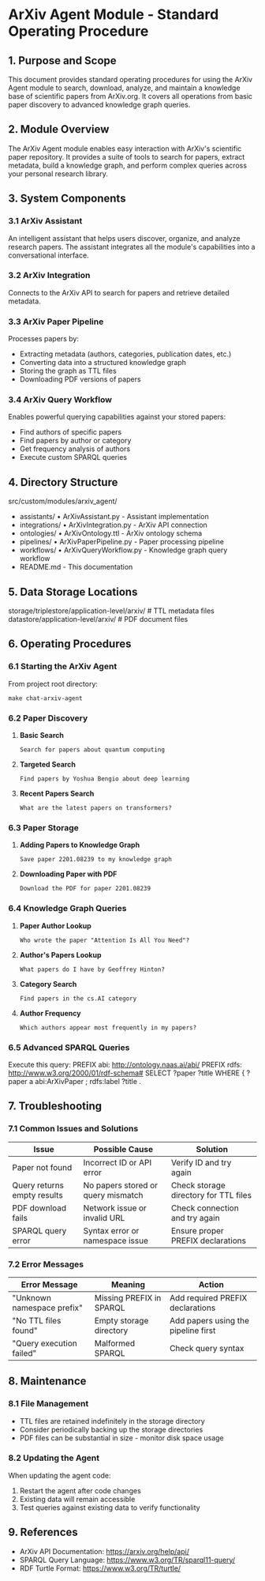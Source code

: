 # ArXiv Agent Module - Standard Operating Procedure

## 1. Purpose and Scope
This document provides standard operating procedures for using the ArXiv Agent module to search, download, analyze, and maintain a knowledge base of scientific papers from ArXiv.org. It covers all operations from basic paper discovery to advanced knowledge graph queries.

## 2. Module Overview
The ArXiv Agent module enables easy interaction with ArXiv's scientific paper repository. It provides a suite of tools to search for papers, extract metadata, build a knowledge graph, and perform complex queries across your personal research library.

## 3. System Components

### 3.1 ArXiv Assistant
An intelligent assistant that helps users discover, organize, and analyze research papers. The assistant integrates all the module's capabilities into a conversational interface.

### 3.2 ArXiv Integration
Connects to the ArXiv API to search for papers and retrieve detailed metadata.

### 3.3 ArXiv Paper Pipeline
Processes papers by:
- Extracting metadata (authors, categories, publication dates, etc.)
- Converting data into a structured knowledge graph
- Storing the graph as TTL files
- Downloading PDF versions of papers

### 3.4 ArXiv Query Workflow
Enables powerful querying capabilities against your stored papers:
- Find authors of specific papers
- Find papers by author or category
- Get frequency analysis of authors
- Execute custom SPARQL queries

## 4. Directory Structure

src/custom/modules/arxiv_agent/
- assistants/
  • ArXivAssistant.py - Assistant implementation
- integrations/
  • ArXivIntegration.py - ArXiv API connection
- ontologies/
  • ArXivOntology.ttl - ArXiv ontology schema
- pipelines/
  • ArXivPaperPipeline.py - Paper processing pipeline
- workflows/
  • ArXivQueryWorkflow.py - Knowledge graph query workflow
- README.md - This documentation

## 5. Data Storage Locations

storage/triplestore/application-level/arxiv/  # TTL metadata files
datastore/application-level/arxiv/            # PDF document files

## 6. Operating Procedures

### 6.1 Starting the ArXiv Agent

From project root directory: 

```
make chat-arxiv-agent
```

### 6.2 Paper Discovery

1. **Basic Search**
   ```
   Search for papers about quantum computing
   ```

2. **Targeted Search**
   ```
   Find papers by Yoshua Bengio about deep learning
   ```
   
3. **Recent Papers Search**
   ```
   What are the latest papers on transformers?
   ```

### 6.3 Paper Storage
1. **Adding Papers to Knowledge Graph**
   ```
   Save paper 2201.08239 to my knowledge graph
   ```
   
2. **Downloading Paper with PDF**
   ```
   Download the PDF for paper 2201.08239
   ```

### 6.4 Knowledge Graph Queries
1. **Paper Author Lookup**
   ```
   Who wrote the paper "Attention Is All You Need"?
   ```

2. **Author's Papers Lookup**
   ```
   What papers do I have by Geoffrey Hinton?
   ```

3. **Category Search**
   ```
   Find papers in the cs.AI category
   ```

4. **Author Frequency**
   ```
   Which authors appear most frequently in my papers?
   ```

### 6.5 Advanced SPARQL Queries
Execute this query:
PREFIX abi: <http://ontology.naas.ai/abi/>
PREFIX rdfs: <http://www.w3.org/2000/01/rdf-schema#>
SELECT ?paper ?title WHERE {
?paper a abi:ArXivPaper ;
rdfs:label ?title .


## 7. Troubleshooting

### 7.1 Common Issues and Solutions

| Issue | Possible Cause | Solution |
|-------|---------------|----------|
| Paper not found | Incorrect ID or API error | Verify ID and try again |
| Query returns empty results | No papers stored or query mismatch | Check storage directory for TTL files |
| PDF download fails | Network issue or invalid URL | Check connection and try again |
| SPARQL query error | Syntax error or namespace issue | Ensure proper PREFIX declarations |

### 7.2 Error Messages

| Error Message | Meaning | Action |
|--------------|---------|--------|
| "Unknown namespace prefix" | Missing PREFIX in SPARQL | Add required PREFIX declarations |
| "No TTL files found" | Empty storage directory | Add papers using the pipeline first |
| "Query execution failed" | Malformed SPARQL | Check query syntax |

## 8. Maintenance

### 8.1 File Management
- TTL files are retained indefinitely in the storage directory
- Consider periodically backing up the storage directories
- PDF files can be substantial in size - monitor disk space usage

### 8.2 Updating the Agent
When updating the agent code:
1. Restart the agent after code changes
2. Existing data will remain accessible
3. Test queries against existing data to verify functionality

## 9. References
- ArXiv API Documentation: https://arxiv.org/help/api/
- SPARQL Query Language: https://www.w3.org/TR/sparql11-query/
- RDF Turtle Format: https://www.w3.org/TR/turtle/
